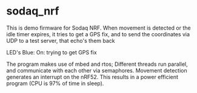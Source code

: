 # sodaq_nrf
This is demo firmware for Sodaq NRF.
When movement is detected or the idle timer expires, it tries to get a GPS fix, and to
send the coordinates via UDP to a test server, that echo's them back

LED's
Blue: On: trying to get GPS fix

The program makes use of mbed and rtos; 
Different threads run parallel, and communicate with each other via semaphores.
Movement detection generates an interrupt on the nRF52.
This results in a power efficient program (CPU is 97% of time in sleep).
